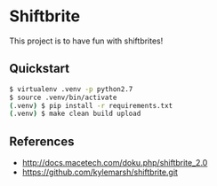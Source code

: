 # Shiftbrite

This project is to have fun with shiftbrites!

## Quickstart

```sh
$ virtualenv .venv -p python2.7
$ source .venv/bin/activate
(.venv) $ pip install -r requirements.txt
(.venv) $ make clean build upload
```

## References

- http://docs.macetech.com/doku.php/shiftbrite_2.0
- https://github.com/kylemarsh/shiftbrite.git

